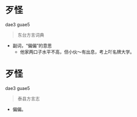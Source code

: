 # 歹怪
dae3 guae5
> 东台方言词典
- 副词，“偏偏”的意思
  - 他家两口子水平不高，但小伙～有出息，考上吖名牌大学。

# 歹怪
dae3 guae5
> 泰县方言志
- 偏偏。
